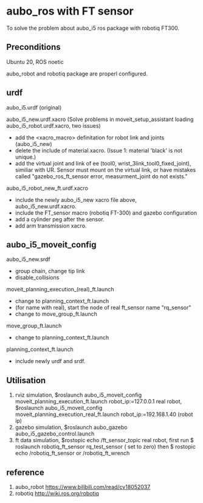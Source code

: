 # aubo_ros with FT sensor
To solve the problem about aubo_i5 ros package with robotiq FT300.

## Preconditions
Ubuntu 20, ROS noetic

aubo_robot and robotiq package are properl configured.

## urdf
aubo_i5.urdf  (original)

aubo_i5_new.urdf.xacro 
(Solve problems in moveit_setup_assistant loading aubo_i5_robot.urdf.xacro, two issues)
- add the <xacro_macro> definitation for robot link and joints (aubo_i5_new)
- delete the include of material.xacro. (Issue 1: material 'black' is not unique.)
- add the virtual joint and link of ee (tool0, wrist_3link_tool0_fixed_joint), similiar with UR. Sensor must mount on the virtual link, or have mistakes called "gazebo_ros_ft_sensor error, measurment_joint do not exists."

aubo_i5_robot_new_ft.urdf.xacro
- include the newly aubo_i5_new xacro file above, aubo_i5_new.urdf.xacro.
- include the FT_sensor macro (robotiq FT-300) and gazebo configuration
- add a cylinder peg after the sensor.
- add arm transmission xacro.

## aubo_i5_moveit_config
aubo_i5_new.srdf
- group chain, change tip link
- disable_collisions

moveit_planning_execution_(real)_ft.launch
- change to planning_context_ft.launch
- (for name with real), start the node of real ft_sensor name "rq_sensor"
- change to move_group_ft.launch

move_group_ft.launch
- change to planning_context_ft.launch

planning_context_ft.launch
- include newly urdf and srdf.

## Utilisation

1. rviz
   simulation, $roslaunch aubo_i5_moveit_config moveit_planning_execution_ft.launch robot_ip:=127.0.0.1
   real robot, $roslaunch aubo_i5_moveit_config moveit_planning_execution_real_ft.launch robot_ip:=192.168.1.40 (robot ip)
2. gazebo
   simulation, $roslaunch aubo_gazebo aubo_i5_gazebo_control.launch
3. ft data
   simulation, $rostopic echo /ft_sensor_topic
   real robot, first run $ roslaunch robotiq_ft_sensor rq_test_sensor ( set to zero)
              then $ rostopic echo /robotiq_ft_sensor or /robotiq_ft_wrench

## reference
1. aubo_robot
   https://www.bilibili.com/read/cv18052037
2. robotiq
   http://wiki.ros.org/robotiq
